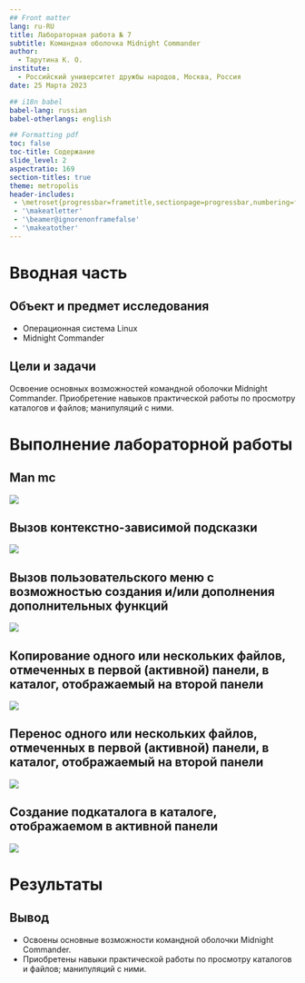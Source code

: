 ```yaml
---
## Front matter
lang: ru-RU
title: Лабораторная работа № 7
subtitle: Командная оболочка Midnight Commander
author:
  - Тарутина К. О.
institute:
  - Российский университет дружбы народов, Москва, Россия
date: 25 Марта 2023 

## i18n babel
babel-lang: russian
babel-otherlangs: english

## Formatting pdf
toc: false
toc-title: Содержание
slide_level: 2
aspectratio: 169
section-titles: true
theme: metropolis
header-includes:
 - \metroset{progressbar=frametitle,sectionpage=progressbar,numbering=fraction}
 - '\makeatletter'
 - '\beamer@ignorenonframefalse'
 - '\makeatother'
---
```


# Вводная часть

## Объект и предмет исследования

- Операционная система Linux
- Midnight Commander

## Цели и задачи

Освоение основных возможностей командной оболочки Midnight Commander. Приобретение навыков практической работы по просмотру каталогов и файлов; манипуляций
с ними.

# Выполнение лабораторной работы

## Man mc

![](image/image1.png)

## Вызов контекстно-зависимой подсказки

![](image/image3.png)

## Вызов пользовательского меню с возможностью создания и/или дополнения дополнительных функций

![](image/image4.png)

## Копирование одного или нескольких файлов, отмеченных в первой (активной) панели, в каталог, отображаемый на второй панели

![](image/image5.png)

## Перенос одного или нескольких файлов, отмеченных в первой (активной) панели, в каталог, отображаемый на второй панели

![](image/image6.png)

## Создание подкаталога в каталоге, отображаемом в активной панели

![](image/image7.png)

# Результаты

## Вывод

- Освоены основные возможности командной оболочки Midnight Commander. 
- Приобретены навыки практической работы по просмотру каталогов и файлов; манипуляций с ними.

